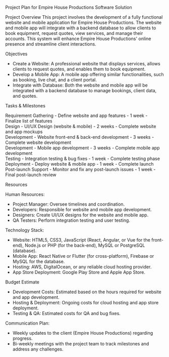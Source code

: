 Project Plan for Empire House Productions Software Solution

Project Overview
This project involves the development of a fully functional website and mobile application for Empire House Productions. The website and mobile app will integrate with a backend database to allow clients to book equipment, request quotes, view services, and manage their accounts. This system will enhance Empire House Productions' online presence and streamline client interactions.


Objectives
- Create a Website: A professional website that displays services, allows clients to request quotes, and enables them to book equipment.
- Develop a Mobile App: A mobile app offering similar functionalities, such as booking, live chat, and a client portal.
- Integrate with Database: Both the website and mobile app will be integrated with a backend database to manage bookings, client data, and quotes.


Tasks & Milestones

 Requirement Gathering  - Define website and app features              - 1 week           - Finalize list of features          
 Design               - UI/UX Design (website & mobile)               - 2 weeks          - Complete website and app mockups   
 Development           - Website front-end & back-end development     - 3 weeks          - Complete website development     
 Development           - Mobile app development                       - 3 weeks          - Complete mobile app development   
 Testing               - Integration testing & bug fixes              - 1 week           - Complete testing phase            
 Deployment             - Deploy website & mobile app                  - 1 week           - Complete launch                   
 Post-launch Support    - Monitor and fix any post-launch issues       - 1 week           - Final post-launch review          


Resources

Human Resources:
- Project Manager: Oversee timelines and coordination.
- Developers: Responsible for website and mobile app development.
- Designers: Create UI/UX designs for the website and mobile app.
- QA Testers: Perform integration testing and user testing.

Technology Stack:
- Website: HTML5, CSS3, JavaScript (React, Angular, or Vue for the front-end), Node.js or PHP (for the back-end), MySQL or PostgreSQL (database).
- Mobile App: React Native or Flutter (for cross-platform), Firebase or MySQL for the database.
- Hosting: AWS, DigitalOcean, or any reliable cloud hosting provider.
- App Store Deployment: Google Play Store and Apple App Store.


Budget Estimate
- Development Costs: Estimated based on the hours required for website and app development.
- Hosting & Deployment: Ongoing costs for cloud hosting and app store deployment.
- Testing & QA: Estimated costs for QA and bug fixes.


Communication Plan:
- Weekly updates to the client (Empire House Productions) regarding progress.
- Bi-weekly meetings with the project team to track milestones and address any challenges.

